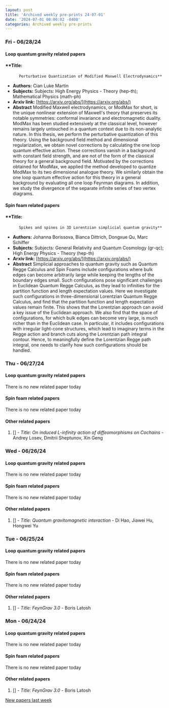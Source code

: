 ```yaml
---
layout: post
title: 'Archived weekly pre-prints 24-07-01'
date: '2024-07-01 08:00:02 -0400'
categories: Archived weekly pre-prints
---
```



### Fri - 06/28/24

#### Loop quantum gravity related papers

#### **Title:
          Perturbative Quantization of Modified Maxwell Electrodynamics**
 - **Authors:** Cian Luke Martin
 - **Subjects:** Subjects:
High Energy Physics - Theory (hep-th); Mathematical Physics (math-ph)
 - **Arxiv link:** [https://arxiv.org/abs/](https://arxiv.org/abs/)
 - **Abstract**
 Modified Maxwell electrodynamics, or ModMax for short, is the unique nonlinear extension of Maxwell's theory that preserves its notable symmetries: conformal invariance and electromagnetic duality. ModMax has been studied extensively at the classical level, however remains largely untouched in a quantum context due to its non-analytic nature. In this thesis, we perform the perturbative quantization of this theory. Using the background field method and dimensional regularization, we obtain novel corrections by calculating the one loop quantum effective action. These corrections vanish in a background with constant field strength, and are not of the form of the classical theory for a general background field. Motivated by the corrections obtained for ModMax, we applied the method developed to quantize ModMax to its two dimensional analogue theory. We similarly obtain the one loop quantum effective action for this theory in a general background by evaluating all one loop Feynman diagrams. In addition, we study the divergence of the separate infinite series of two vertex diagrams. 

#### Spin foam related papers

#### **Title:
          Spikes and spines in 3D Lorentzian simplicial quantum gravity**
 - **Authors:** Johanna Borissova, Bianca Dittrich, Dongxue Qu, Marc Schiffer
 - **Subjects:** Subjects:
General Relativity and Quantum Cosmology (gr-qc); High Energy Physics - Theory (hep-th)
 - **Arxiv link:** [https://arxiv.org/abs/](https://arxiv.org/abs/)
 - **Abstract**
 Simplicial approaches to quantum gravity such as Quantum Regge Calculus and Spin Foams include configurations where bulk edges can become arbitrarily large while keeping the lengths of the boundary edges small. Such configurations pose significant challenges in Euclidean Quantum Regge Calculus, as they lead to infinities for the partition function and length expectation values. Here we investigate such configurations in three-dimensional Lorentzian Quantum Regge Calculus, and find that the partition function and length expectation values remain finite. This shows that the Lorentzian approach can avoid a key issue of the Euclidean approach. We also find that the space of configurations, for which bulk edges can become very large, is much richer than in the Euclidean case. In particular, it includes configurations with irregular light-cone structures, which lead to imaginary terms in the Regge action and branch cuts along the Lorentzian path integral contour. Hence, to meaningfully define the Lorentzian Regge path integral, one needs to clarify how such configurations should be handled. 

### Thu - 06/27/24

#### Loop quantum gravity related papers

There is no new related paper today 

#### Spin foam related papers

There is no new related paper today 



#### Other related papers

1. [[]](https://arxiv.org/abs/) - *Title:
          On induced L-infinity action of diffeomorphisms on Cochains* - Andrey Losev, Dmitrii Sheptunov, Xin Geng



### Wed - 06/26/24

#### Loop quantum gravity related papers

There is no new related paper today 

#### Spin foam related papers

There is no new related paper today 



#### Other related papers

1. [[]](https://arxiv.org/abs/) - *Title:
          Quantum gravitomagnetic interaction* - Di Hao, Jiawei Hu, Hongwei Yu



### Tue - 06/25/24

#### Loop quantum gravity related papers

There is no new related paper today 

#### Spin foam related papers

There is no new related paper today 



#### Other related papers

1. [[]](https://arxiv.org/abs/) - *Title:
          FeynGrav 3.0* - Boris Latosh



### Mon - 06/24/24

#### Loop quantum gravity related papers

There is no new related paper today 

#### Spin foam related papers

There is no new related paper today 



#### Other related papers

1. [[]](https://arxiv.org/abs/) - *Title:
          FeynGrav 3.0* - Boris Latosh






[New papers last week]({{site.url}}/archived/weekly/pre-prints/2024/06/24/archived_weekly_papers.html)